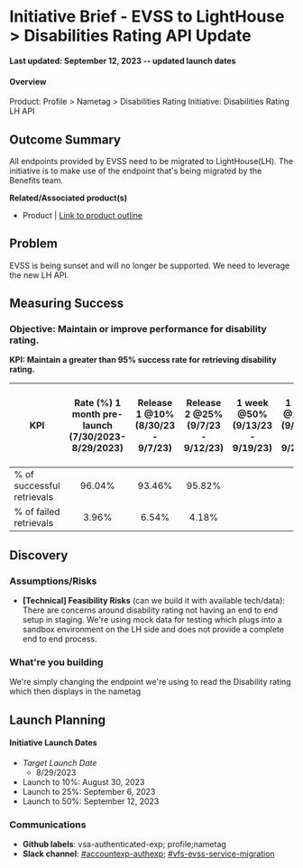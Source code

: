 # Initiative Brief - EVSS to LightHouse > Disabilities Rating API Update

**Last updated: September 12, 2023 -- updated launch dates**

#### Overview

Product: Profile > Nametag > Disabilities Rating
Initiative: Disabilities Rating LH API

## Outcome Summary
All endpoints provided by EVSS need to be migrated to LightHouse(LH). The initiative is to make use of the endpoint that's being migrated by the Benefits team. 

**Related/Associated product(s)**
- Product | [Link to product outline ](https://github.com/department-of-veterans-affairs/va.gov-team/tree/master/products/identity-personalization/profile/nametag)

## Problem
EVSS is being sunset and will no longer be supported. We need to leverage the new LH API. 


## Measuring Success

### Objective: Maintain or improve performance for disability rating.

**KPI: Maintain a greater than 95% success rate for retrieving disability rating.**

| KPI                        | Rate (%) 1 month pre-launch (7/30/2023-8/29/2023) | Release 1 @10% (8/30/23 - 9/7/23) | Release 2 @25% (9/7/23 - 9/12/23) | 1 week @50% (9/13/23 - 9/19/23) | 1 week @100% (9/20/23 - 9/26/23) | 1 month @100% (9/20/23 - 10/19/23) | 2nd month @100% of users (10/20/23 - 11/19/23) |
| -------------------------- | :-----------------------------------------------: | :-------------------------------: | :-------------------------------: | :-----------------------------: | :------------------------------: | :--------------------------------: | :--------------------------------------------: |
| % of successful retrievals |                      96.04%                       |              93.46%               |              95.82%               |                                 |                                  |                                    |                                                |
| % of failed retrievals     |                       3.96%                       |               6.54%               |               4.18%               |                                 |                                  |                                    |                                                |


## Discovery
### Assumptions/Risks

- **[Technical] Feasibility Risks** (can we build it with available tech/data):
There are concerns around disability rating not having an end to end setup in staging. We're using mock data for testing which plugs into a sandbox environment on the LH side and does not provide a complete end to end process. 

### What're you building
We're simply changing the endpoint we're using to read the Disability rating which then displays in the nametag

## Launch Planning

#### Initiative Launch Dates
- *Target Launch Date*
  - 8/29/2023
- Launch to 10%: August 30, 2023
- Launch to 25%: September 6, 2023
- Launch to 50%: September 12, 2023

### Communications

- **Github labels**: vsa-authenticated-exp; profile;nametag
- **Slack channel**: [#accountexp-authexp](https://dsva.slack.com/channels/accountexp-authexp); [#vfs-evss-service-migration](https://dsva.slack.com/channels/vfs-evss-service-migration)


